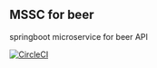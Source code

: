 ## MSSC for beer 
 springboot microservice for beer API 
 
 [![CircleCI](https://dl.circleci.com/status-badge/img/gh/azubikeenu/mssc-beer-service/tree/master.svg?style=svg)](https://dl.circleci.com/status-badge/redirect/gh/azubikeenu/mssc-beer-service/tree/master)
